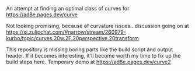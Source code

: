 An attempt at finding an optimal class of curves for https://ad8e.pages.dev/curve

Not looking promising, because of curvature issues...discussion going on at https://xi.zulipchat.com/#narrow/stream/260979-kurbo/topic/curves.20w.2F.20perspective.20transform

This repository is missing boring parts like the build script and output header. If it becomes interesting, it'll become worth my time to fix up the build steps here. Temporary demo at https://ad8e.pages.dev/curve2